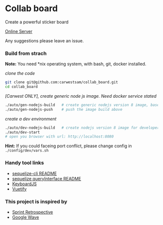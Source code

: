 # Collab board

Create a powerful sticker board

[Online Server](http://board.zhuoyou.cafe)

Any suggestions please leave an issue.

### Build from strach

**Note:** You need *nix operating system, with bash, git, docker installed.

*clone the code*

```bash
git clone git@github.com:carwestsam/collab_board.git
cd collab_board
```

*[Carwest ONLY], create generic node js image. Need docker service stated*

```bash
./auto/gen-nodejs-build   # create generic nodejs version 8 image, based on ubuntu 16.04
./auto/gen-nodejs-push    # push the image build above
```

*create a dev environment*

```bash
./auto/dev-nodejs-build   # create nodejs version 8 image for developer local development
./auto/dev-start
# open you browser with url: http://localhost:8080
```

**Hint:** If you could faceing port conflict, please change config in ```./config/dev/vars.sh```

### Handy tool links

- [sequelize-cli README](https://github.com/sequelize/cli/blob/master/docs/README.md)
- [sequelize queryInterface README](http://docs.sequelizejs.com/class/lib/query-interface.js~QueryInterface.html)
- [KeyboardJS](https://github.com/RobertWHurst/KeyboardJS)
- [Vuetify](https://vuetifyjs.com/)

### This project is inspired by 
- [Sprint Retrospective](https://www.scrum.org/resources/what-is-a-sprint-retrospective)
- [Google Wave](https://sites.google.com/a/pressatgoogle.com/googlewave/)
